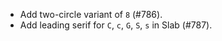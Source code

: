  * Add two-circle variant of `8` (#786).
 * Add leading serif for `C`, `c`, `G`, `S`, `s` in Slab (#787).